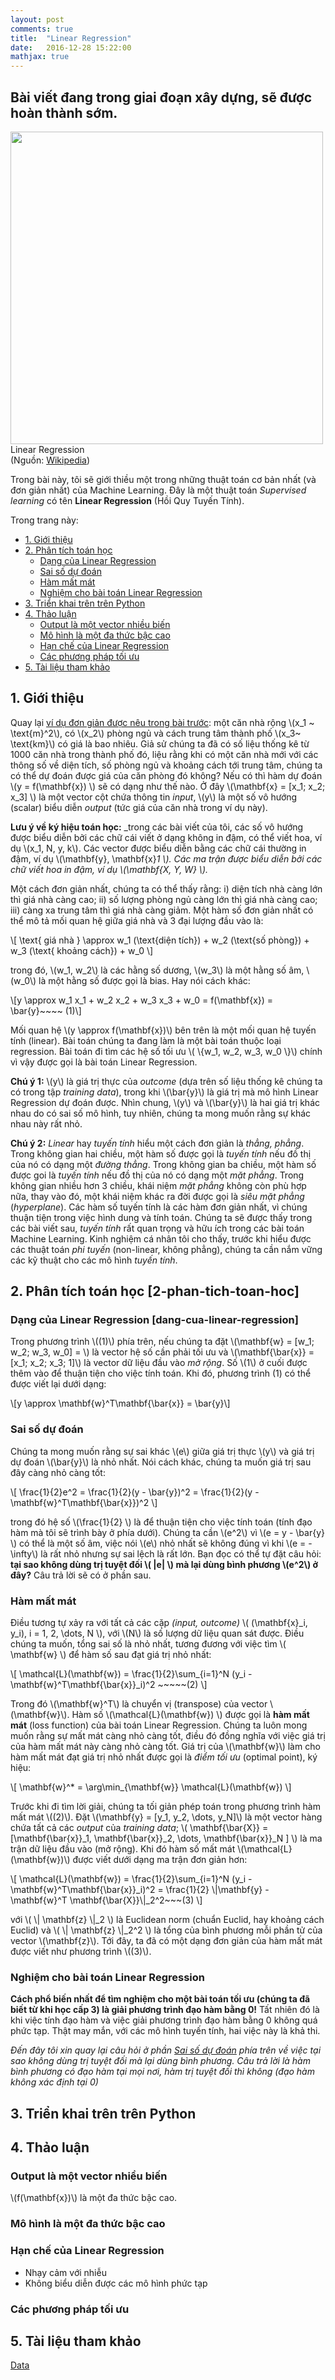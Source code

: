 ```yaml
---
layout: post
comments: true
title:  "Linear Regression"
date:   2016-12-28 15:22:00
mathjax: true
---
```


## Bài viết đang trong giai đoạn xây dựng, sẽ được hoàn thành sớm. 

<div class="imgcap">
<div >
<a href = "/2016/12/28/linearregression/">
    <img src="https://upload.wikimedia.org/wikipedia/commons/thumb/3/3a/Linear_regression.svg/400px-Linear_regression.svg.png" width = "500"></a>
    <!-- <img src="/assets/rl/mdp.png" height="206"> -->
</div>
<div class="thecap"> Linear Regression <br> (Nguồn: <a href ="https://en.wikipedia.org/wiki/Linear_regression">Wikipedia</a>)</div>
</div>

Trong bài này, tôi sẽ giới thiều một trong những thuật toán cơ bản nhất (và đơn giản nhất) của Machine Learning. Đây là một thuật toán _Supervised learning_ có tên **Linear Regression** (Hồi Quy Tuyến Tính).

Trong trang này:
<!-- MarkdownTOC -->

- [1. Giới thiệu](#1-gioi-thieu)
- [2. Phân tích toán học](#2-phan-tich-toan-hoc)
    - [Dạng của Linear Regression](#dang-cua-linear-regression)
    - [Sai số dự đoán](#sai-so-du-doan)
    - [Hàm mất mát](#ham-mat-mat)
    - [Nghiệm cho bài toán Linear Regression](#nghiem-cho-bai-toan-linear-regression)
- [3. Triển khai trên trên Python](#3-trien-khai-tren-tren-python)
- [4. Thảo luận](#4-thao-luan)
    - [Output là một vector nhiều biến](#output-la-mot-vector-nhieu-bien)
    - [Mô hình là một đa thức bậc cao](#mo-hinh-la-mot-da-thuc-bac-cao)
    - [Hạn chế của Linear Regression](#han-che-cua-linear-regression)
    - [Các phương pháp tối ưu](#cac-phuong-phap-toi-uu)
- [5. Tài liệu tham khảo](#5-tai-lieu-tham-khao)

<!-- /MarkdownTOC -->


<a name="1-gioi-thieu"></a>

## 1. Giới thiệu

Quay lại [ví dụ đơn giản được nêu trong bài trước](/2016/12/27/categories/): một căn nhà rộng \\(x_1 ~ \text{m}^2\\), có \\(x_2\\) phòng ngủ và cách trung tâm thành phố \\(x_3~ \text{km}\\) có giá là bao nhiêu. Giả sử chúng ta đã có số liệu thống kê từ 1000 căn nhà trong thành phố đó, liệu rằng khi có một căn nhà mới với các thông số về diện tích, số phòng ngủ và khoảng cách tới trung tâm, chúng ta có thể dự đoán được giá của căn phòng đó không? Nếu có thì hàm dự đoán \\(y = f(\mathbf{x}) \\) sẽ có dạng như thế nào. Ở đây \\(\mathbf{x} = [x_1; x_2; x_3] \\) là một vector
cột chứa thông tin _input_, \\(y\\) là một số vô hướng (scalar) biểu diễn _output_ (tức giá của căn nhà trong ví dụ này).

**Lưu ý về ký hiệu toán học:** _trong các bài viết của tôi, các số vô hướng được biểu diễn bởi các chữ cái viết ở dạng không in đậm, có thể viết hoa, ví dụ \\(x_1, N, y, k\\). Các vector được biểu diễn bằng các chữ cái thường in đậm, ví dụ \\(\mathbf{y}, \mathbf{x}_1 \\). Các ma trận được biểu diễn bởi các chữ viết hoa in đậm, ví dụ \\(\mathbf{X, Y, W} \\)._

Một cách đơn giản nhất, chúng ta có thể thấy rằng: i) diện tích nhà càng lớn thì giá nhà càng cao; ii) số lượng phòng ngủ càng lớn thì giá nhà càng cao; iii) càng xa trung tâm thì giá nhà càng giảm. Một hàm số đơn giản nhất có thể mô tả mối quan hệ giữa giá nhà và 3 đại lượng đầu vào là: 

\\[ \text{ giá nhà } \approx w_1 (\text{diện tích}) + w_2 (\text{số phòng}) + w_3 (\text{ khoảng cách}) + w_0 \\] 

trong đó, \\(w_1, w_2\\) là các hằng số dương, \\(w_3\\) là một hằng số âm, \\(w_0\\) là một hằng số được gọi là bias. Hay nói cách khác: 

\\[y \approx w_1 x_1 + w_2 x_2 + w_3 x_3 + w_0 = f(\mathbf{x}) = \bar{y}~~~~ (1)\\]

Mối quan hệ \\(y \approx f(\mathbf{x})\\) bên trên là một mối quan hệ tuyến tính (linear). Bài toán chúng ta đang làm là một bài toán thuộc loại regression. Bài toán đi tìm các hệ số tối ưu \\( \\{w_1, w_2, w_3, w_0 \\}\\) chính vì vậy được gọi là bài toán Linear Regression. 

**Chú ý 1:** \\(y\\) là giá trị thực của _outcome_ (dựa trên số liệu thống kê chúng ta có trong tập _training data_), trong khi \\(\bar{y}\\) là giá trị mà mô hình Linear Regression dự đoán được. Nhìn chung, \\(y\\) và \\(\bar{y}\\) là hai giá trị khác nhau do có sai số mô hình, tuy nhiên, chúng ta mong muốn rằng sự khác nhau này rất nhỏ.

**Chú ý 2:** _Linear_ hay _tuyến tính_ hiểu một cách đơn giản là _thẳng, phẳng_. Trong không gian hai chiều, một hàm số được gọi là _tuyến tính_ nếu đồ thị của nó có dạng một _đường thẳng_. Trong không gian ba chiều, một hàm số được goi là _tuyến tính_ nếu đồ thị của nó có dạng một _mặt phẳng_. Trong không gian nhiều hơn 3 chiều, khái niệm _mặt phẳng_ không còn phù hợp nữa, thay vào đó, một khái niệm khác ra đời được gọi là _siêu mặt phẳng_ (_hyperplane_). Các hàm số tuyến tính là các hàm đơn giản nhất, vì chúng thuận tiện trong việc hình dung và tính toán. Chúng ta sẽ được thấy trong các bài viết sau, _tuyến tính_ rất quan trọng và hữu ích trong các bài toán Machine Learning. Kinh nghiệm cá nhân tôi cho thấy, trước khi hiểu được các thuật toán _phi tuyến_ (non-linear, không phẳng), chúng ta cần nắm vững các kỹ thuật cho các mô hình _tuyến tính_.


<a name="2-phan-tich-toan-hoc"></a>

## 2. Phân tích toán học [2-phan-tich-toan-hoc]

<a name="dang-cua-linear-regression"></a>

### Dạng của Linear Regression [dang-cua-linear-regression]

Trong phương trình \\((1)\\) phía trên, nếu chúng ta đặt \\(\mathbf{w} = [w_1; w_2; w_3, w_0] = \\) là vector hệ số cần phải tối ưu và \\(\mathbf{\bar{x}} = [x_1; x_2; x_3; 1]\\) là vector dữ liệu đầu vào _mở rộng_. Số \\(1\\) ở cuối được thêm vào để thuận tiện cho việc tính toán. Khi đó, phương trình (1) có thể được viết lại dưới dạng:

\\[y \approx \mathbf{w}^T\mathbf{\bar{x}} = \bar{y}\\]

<a name="sai-so-du-doan"></a>

### Sai số dự đoán 

Chúng ta mong muốn rằng sự sai khác \\(e\\) giữa giá trị thực \\(y\\) và giá trị dự đoán \\(\bar{y}\\) là nhỏ nhất. Nói cách khác, chúng ta muốn giá trị sau đây càng nhỏ càng tốt: 

\\[
\frac{1}{2}e^2 = \frac{1}{2}(y - \bar{y})^2 = \frac{1}{2}(y - \mathbf{w}^T\mathbf{\bar{x}})^2
\\]

trong đó hệ số \\(\frac{1}{2} \\) là để thuận tiện cho việc tính toán (tính đạo hàm mà tôi sẽ trình bày ở phía dưới). Chúng ta cần \\(e^2\\) vì \\(e = y - \bar{y} \\) có thể là một số âm, việc nói \\(e\\) nhỏ nhất sẽ không đúng vì khi \\(e = - \infty\\) là rất nhỏ nhưng sự sai lệch là rất lớn. Bạn đọc có thể tự đặt câu hỏi: **tại sao không dùng trị tuyệt đối \\( \|e\| \\) mà lại dùng bình phương \\(e^2\\) ở đây?** Câu trả lời sẽ có ở phần sau. 


<a name="ham-mat-mat"></a>

### Hàm mất mát

Điều tương tự xảy ra với tất cả các cặp _(input, outcome)_ \\( (\mathbf{x}_i, y_i), i = 1, 2, \dots, N \\), với \\(N\\) là số lượng dữ liệu quan sát được. Điều chúng ta muốn, tổng sai số là nhỏ nhất, tương đương với việc tìm \\( \mathbf{w} \\) để hàm số sau đạt giá trị nhỏ nhất:

\\[ \mathcal{L}(\mathbf{w}) = \frac{1}{2}\sum_{i=1}^N (y_i - \mathbf{w}^T\mathbf{\bar{x}}_i)^2 ~~~~~(2) \\] 

Trong đó \\(\mathbf{w}^T\\) là chuyển vị (transpose) của vector \\(\mathbf{w}\\).
Hàm số \\(\mathcal{L}(\mathbf{w}) \\) được gọi là __hàm mất mát__ (loss function) của bài toán Linear Regression. Chúng ta luôn mong muốn rằng sự mất mát càng nhỏ càng tốt, điều đó đồng nghĩa với việc giá trị của hàm mất mát này càng nhỏ càng tốt. Giá trị của \\(\mathbf{w}\\) làm cho hàm mất mát đạt giá trị nhỏ nhất được gọi là _điểm tối ưu_ (optimal point), ký hiệu:

\\[ \mathbf{w}^* = \arg\min_{\mathbf{w}} \mathcal{L}(\mathbf{w})  \\] 

Trước khi đi tìm lời giải, chúng ta tối giản phép toán trong phương trình hàm mất mát \\((2)\\). Đặt \\(\mathbf{y} = [y_1, y_2, \dots, y_N]\\) là một vector hàng chứa tất cả các _output_ của _training data_; \\( \mathbf{\bar{X}} = [\mathbf{\bar{x}}_1, \mathbf{\bar{x}}_2, \dots, \mathbf{\bar{x}}_N ] \\) là ma trận dữ liệu đầu vào (mở rộng). Khi đó hàm số mất mát \\(\mathcal{L}(\mathbf{w})\\) được viết dưới dạng ma trận đơn giản hơn: 

\\[
\mathcal{L}(\mathbf{w}) = \frac{1}{2}\sum_{i=1}^N (y_i - \mathbf{w}^T\mathbf{\bar{x}}_i)^2 = \frac{1}{2} \\|\mathbf{y} - \mathbf{w}^T \mathbf{\bar{X}}\\|_2^2~~~(3)
\\]

với \\( \\| \mathbf{z} \\|_2 \\) là Euclidean norm (chuẩn Euclid, hay khoảng cách Euclid) và \\( \\| \mathbf{z} \\|_2^2 \\) là tổng của bình phương mỗi phần tử của vector \\(\mathbf{z}\\). Tới đây, ta đã có một dạng đơn giản của hàm mất mát được viết như phương trình \\((3)\\).

<a name="nghiem-cho-bai-toan-linear-regression"></a>

### Nghiệm cho bài toán Linear Regression

__Cách phổ biến nhất để tìm nghiệm cho một bài toán tối ưu (chúng ta đã biết từ khi học cấp 3) là giải phương trình đạo hàm bằng 0!__ Tất nhiên đó là khi việc tính đạo hàm và việc giải phương trình đạo hàm bằng 0 không quá phức tạp. Thật may mắn, với các mô hình tuyến tính, hai việc này là khả thi. 


_Đến đây tôi xin quay lại câu hỏi ở phần [Sai số dự đoán](#sai-số-dự-đoán) phía trên về việc tại sao không dùng trị tuyệt đối mà lại dùng bình phương. Câu trả lời là hàm bình phương có đạo hàm tại mọi nơi, hàm trị tuyệt đối thì không (đạo hàm không xác định tại 0)_


<a name="3-trien-khai-tren-tren-python"></a>

## 3. Triển khai trên trên Python

<a name="4-thao-luan"></a>

## 4. Thảo luận

<a name="output-la-mot-vector-nhieu-bien"></a>

### Output là một vector nhiều biến

\\(f(\mathbf{x})\\) là một đa thức bậc cao. 

<a name="mo-hinh-la-mot-da-thuc-bac-cao"></a>

### Mô hình là một đa thức bậc cao

<a name="han-che-cua-linear-regression"></a>

### Hạn chế của Linear Regression
* Nhạy cảm với nhiễu 
* Không biểu diễn được các mô hình phức tạp 



<a name="cac-phuong-phap-toi-uu"></a>

### Các phương pháp tối ưu

<!-- Giả sử chúng ta có các cặp (_input, outcome_) \\( (\mathbf{x}_1, \mathbf{y}_1), \dots, (\mathbf{x}_N, \mathbf{y}_N) \\), chúng ta phải tìm một hàm  -->
<a name="5-tai-lieu-tham-khao"></a>

## 5. Tài liệu tham khảo

[Data](http://people.sc.fsu.edu/~jburkardt/datasets/regression/regression.html)